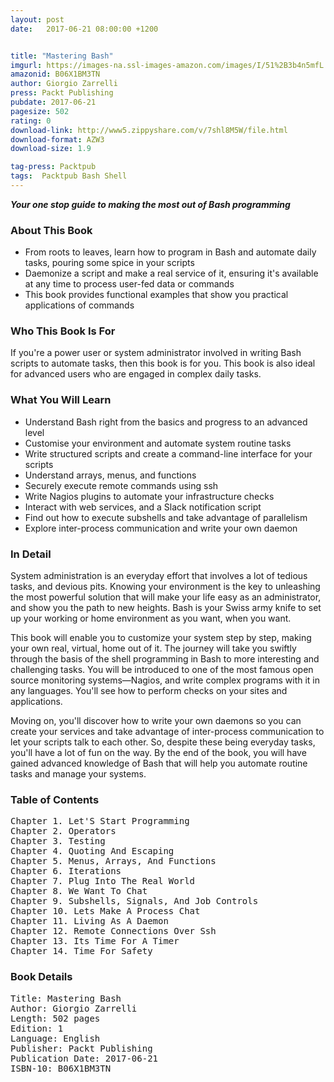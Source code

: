 ```yaml
---
layout: post
date:   2017-06-21 08:00:00 +1200


title: "Mastering Bash"
imgurl: https://images-na.ssl-images-amazon.com/images/I/51%2B3b4n5mfL._SL200_.jpg
amazonid: B06X1BM3TN
author: Giorgio Zarrelli
press: Packt Publishing
pubdate: 2017-06-21
pagesize: 502
rating: 0
download-link: http://www5.zippyshare.com/v/7shl8M5W/file.html
download-format: AZW3
download-size: 1.9

tag-press: Packtpub
tags:  Packtpub Bash Shell 
---
```


***Your one stop guide to making the most out of Bash programming***

### About This Book

- From roots to leaves, learn how to program in Bash and automate daily tasks, pouring some spice in your scripts
- Daemonize a script and make a real service of it, ensuring it's available at any time to process user-fed data or commands
- This book provides functional examples that show you practical applications of commands

### Who This Book Is For

If you're a power user or system administrator involved in writing Bash scripts to automate tasks, then this book is for you. This book is also ideal for advanced users who are engaged in complex daily tasks.

### What You Will Learn

- Understand Bash right from the basics and progress to an advanced level
- Customise your environment and automate system routine tasks
- Write structured scripts and create a command-line interface for your scripts
- Understand arrays, menus, and functions
- Securely execute remote commands using ssh
- Write Nagios plugins to automate your infrastructure checks
- Interact with web services, and a Slack notification script
- Find out how to execute subshells and take advantage of parallelism
- Explore inter-process communication and write your own daemon

### In Detail

System administration is an everyday effort that involves a lot of tedious tasks, and devious pits. Knowing your environment is the key to unleashing the most powerful solution that will make your life easy as an administrator, and show you the path to new heights. Bash is your Swiss army knife to set up your working or home environment as you want, when you want.

This book will enable you to customize your system step by step, making your own real, virtual, home out of it. The journey will take you swiftly through the basis of the shell programming in Bash to more interesting and challenging tasks. You will be introduced to one of the most famous open source monitoring systems—Nagios, and write complex programs with it in any languages. You'll see how to perform checks on your sites and applications.

Moving on, you'll discover how to write your own daemons so you can create your services and take advantage of inter-process communication to let your scripts talk to each other. So, despite these being everyday tasks, you'll have a lot of fun on the way. By the end of the book, you will have gained advanced knowledge of Bash that will help you automate routine tasks and manage your systems.

### Table of Contents
<pre>
Chapter 1. Let'S Start Programming
Chapter 2. Operators
Chapter 3. Testing
Chapter 4. Quoting And Escaping
Chapter 5. Menus, Arrays, And Functions
Chapter 6. Iterations
Chapter 7. Plug Into The Real World
Chapter 8. We Want To Chat
Chapter 9. Subshells, Signals, And Job Controls
Chapter 10. Lets Make A Process Chat
Chapter 11. Living As A Daemon
Chapter 12. Remote Connections Over Ssh
Chapter 13. Its Time For A Timer
Chapter 14. Time For Safety
</pre>

### Book Details
<pre>
Title: Mastering Bash
Author: Giorgio Zarrelli
Length: 502 pages
Edition: 1
Language: English
Publisher: Packt Publishing
Publication Date: 2017-06-21
ISBN-10: B06X1BM3TN
</pre>
